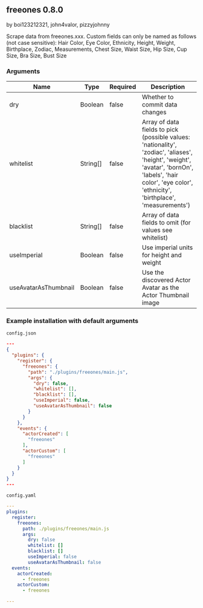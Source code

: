 ## freeones 0.8.0

by boi123212321, john4valor, pizzyjohnny

Scrape data from freeones.xxx. Custom fields can only be named as follows (not case sensitive): Hair Color, Eye Color, Ethnicity, Height, Weight, Birthplace, Zodiac, Measurements, Chest Size, Waist Size, Hip Size, Cup Size, Bra Size, Bust Size

### Arguments

| Name                 | Type     | Required | Description                                                                                                                                                                                                |
| -------------------- | -------- | -------- | ---------------------------------------------------------------------------------------------------------------------------------------------------------------------------------------------------------- |
| dry                  | Boolean  | false    | Whether to commit data changes                                                                                                                                                                             |
| whitelist            | String[] | false    | Array of data fields to pick (possible values: 'nationality', 'zodiac', 'aliases', 'height', 'weight', 'avatar', 'bornOn', 'labels', 'hair color', 'eye color', 'ethnicity', 'birthplace', 'measurements') |
| blacklist            | String[] | false    | Array of data fields to omit (for values see whitelist)                                                                                                                                                    |
| useImperial          | Boolean  | false    | Use imperial units for height and weight                                                                                                                                                                   |
| useAvatarAsThumbnail | Boolean  | false    | Use the discovered Actor Avatar as the Actor Thumbnail image                                                                                                                                               |

### Example installation with default arguments

`config.json`
```json
---
{
  "plugins": {
    "register": {
      "freeones": {
        "path": "./plugins/freeones/main.js",
        "args": {
          "dry": false,
          "whitelist": [],
          "blacklist": [],
          "useImperial": false,
          "useAvatarAsThumbnail": false
        }
      }
    },
    "events": {
      "actorCreated": [
        "freeones"
      ],
      "actorCustom": [
        "freeones"
      ]
    }
  }
}
---
```

`config.yaml`
```yaml
---
plugins:
  register:
    freeones:
      path: ./plugins/freeones/main.js
      args:
        dry: false
        whitelist: []
        blacklist: []
        useImperial: false
        useAvatarAsThumbnail: false
  events:
    actorCreated:
      - freeones
    actorCustom:
      - freeones

---
```
